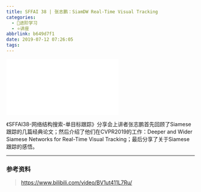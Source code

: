 ```yaml
---
title: SFFAI 38 | 张志鹏：SiamDW Real-Time Visual Tracking
categories:
  - 🌙进阶学习
  - ⭐讲座
abbrlink: b649d7f1
date: 2019-07-12 07:26:05
tags:
---
```


<iframe src="//player.bilibili.com/player.html?aid=58902668&bvid=BV1ut411L7Ru&cid=102676995&p=1" scrolling="no" border="0" frameborder="no" framespacing="0" allowfullscreen="true"> </iframe>

《SFFAI38-网络结构搜索-单目标跟踪》分享会上讲者张志鹏首先回顾了Siamese跟踪的几篇经典论文；然后介绍了他们在CVPR2019的工作：Deeper and Wider Siamese Networks for Real-Time Visual Tracking；最后分享了关于Siamese跟踪的感悟。

<!--more-->

***

### 参考资料

> <https://www.bilibili.com/video/BV1ut411L7Ru/>
